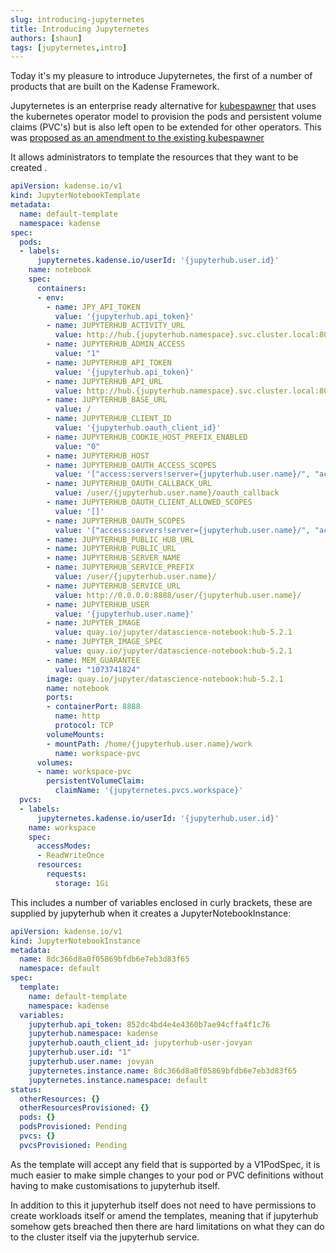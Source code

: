 ```yaml
---
slug: introducing-jupyternetes
title: Introducing Jupyternetes
authors: [shaun]
tags: [jupyternetes,intro]
---
```


Today it's my pleasure to introduce Jupyternetes, the first of a number of products that are built on the Kadense Framework.
<!-- truncate -->

Jupyternetes is an enterprise ready alternative for [kubespawner](https://github.com/jupyterhub/kubespawner) that uses the kubernetes operator model to provision the pods and persistent volume claims (PVC's) but is also left open to be extended for other operators.  This was [proposed as an amendment to the existing kubespawner](https://github.com/jupyterhub/kubespawner/issues/839#issuecomment-2102164475)

It allows administrators to template the resources that they want to be created .

```yaml
apiVersion: kadense.io/v1
kind: JupyterNotebookTemplate
metadata:
  name: default-template
  namespace: kadense
spec:
  pods:
  - labels:
      jupyternetes.kadense.io/userId: '{jupyterhub.user.id}'
    name: notebook
    spec:
      containers:
      - env:
        - name: JPY_API_TOKEN
          value: '{jupyterhub.api_token}'
        - name: JUPYTERHUB_ACTIVITY_URL
          value: http://hub.{jupyterhub.namespace}.svc.cluster.local:8081/hub/api/users/{jupyterhub.user.name}/activity
        - name: JUPYTERHUB_ADMIN_ACCESS
          value: "1"
        - name: JUPYTERHUB_API_TOKEN
          value: '{jupyterhub.api_token}'
        - name: JUPYTERHUB_API_URL
          value: http://hub.{jupyterhub.namespace}.svc.cluster.local:8081/hub/api
        - name: JUPYTERHUB_BASE_URL
          value: /
        - name: JUPYTERHUB_CLIENT_ID
          value: '{jupyterhub.oauth_client_id}'
        - name: JUPYTERHUB_COOKIE_HOST_PREFIX_ENABLED
          value: "0"
        - name: JUPYTERHUB_HOST
        - name: JUPYTERHUB_OAUTH_ACCESS_SCOPES
          value: '["access:servers!server={jupyterhub.user.name}/", "access:servers!user={jupyterhub.user.name}"]'
        - name: JUPYTERHUB_OAUTH_CALLBACK_URL
          value: /user/{jupyterhub.user.name}/oauth_callback
        - name: JUPYTERHUB_OAUTH_CLIENT_ALLOWED_SCOPES
          value: '[]'
        - name: JUPYTERHUB_OAUTH_SCOPES
          value: '["access:servers!server={jupyterhub.user.name}/", "access:servers!user={jupyterhub.user.name}"]'
        - name: JUPYTERHUB_PUBLIC_HUB_URL
        - name: JUPYTERHUB_PUBLIC_URL
        - name: JUPYTERHUB_SERVER_NAME
        - name: JUPYTERHUB_SERVICE_PREFIX
          value: /user/{jupyterhub.user.name}/
        - name: JUPYTERHUB_SERVICE_URL
          value: http://0.0.0.0:8888/user/{jupyterhub.user.name}/
        - name: JUPYTERHUB_USER
          value: '{jupyterhub.user.name}'
        - name: JUPYTER_IMAGE
          value: quay.io/jupyter/datascience-notebook:hub-5.2.1
        - name: JUPYTER_IMAGE_SPEC
          value: quay.io/jupyter/datascience-notebook:hub-5.2.1
        - name: MEM_GUARANTEE
          value: "1073741824"
        image: quay.io/jupyter/datascience-notebook:hub-5.2.1
        name: notebook
        ports:
        - containerPort: 8888
          name: http
          protocol: TCP
        volumeMounts:
        - mountPath: /home/{jupyterhub.user.name}/work
          name: workspace-pvc
      volumes:
      - name: workspace-pvc
        persistentVolumeClaim:
          claimName: '{jupyternetes.pvcs.workspace}'
  pvcs:
  - labels:
      jupyternetes.kadense.io/userId: '{jupyterhub.user.id}'
    name: workspace
    spec:
      accessModes:
      - ReadWriteOnce
      resources:
        requests:
          storage: 1Gi
```

This includes a number of variables enclosed in curly brackets, these are supplied by jupyterhub when it creates a JupyterNotebookInstance:

```yaml
apiVersion: kadense.io/v1
kind: JupyterNotebookInstance
metadata:
  name: 8dc366d8a0f05869bfdb6e7eb3d83f65
  namespace: default
spec:
  template:
    name: default-template
    namespace: kadense
  variables:
    jupyterhub.api_token: 852dc4bd4e4e4360b7ae94cffa4f1c76
    jupyterhub.namespace: kadense
    jupyterhub.oauth_client_id: jupyterhub-user-jovyan
    jupyterhub.user.id: "1"
    jupyterhub.user.name: jovyan
    jupyternetes.instance.name: 8dc366d8a0f05869bfdb6e7eb3d83f65
    jupyternetes.instance.namespace: default
status:
  otherResources: {}
  otherResourcesProvisioned: {}
  pods: {}
  podsProvisioned: Pending
  pvcs: {}
  pvcsProvisioned: Pending
```

As the template will accept any field that is supported by a V1PodSpec, it is much easier to make simple changes to your pod or PVC definitions without having to make customisations to jupyterhub itself.

In addition to this it jupyterhub itself does not need to have permissions to create workloads itself or amend the templates, meaning that if jupyterhub somehow gets breached then there are hard limitations on what they can do to the cluster itself via the jupyterhub service.